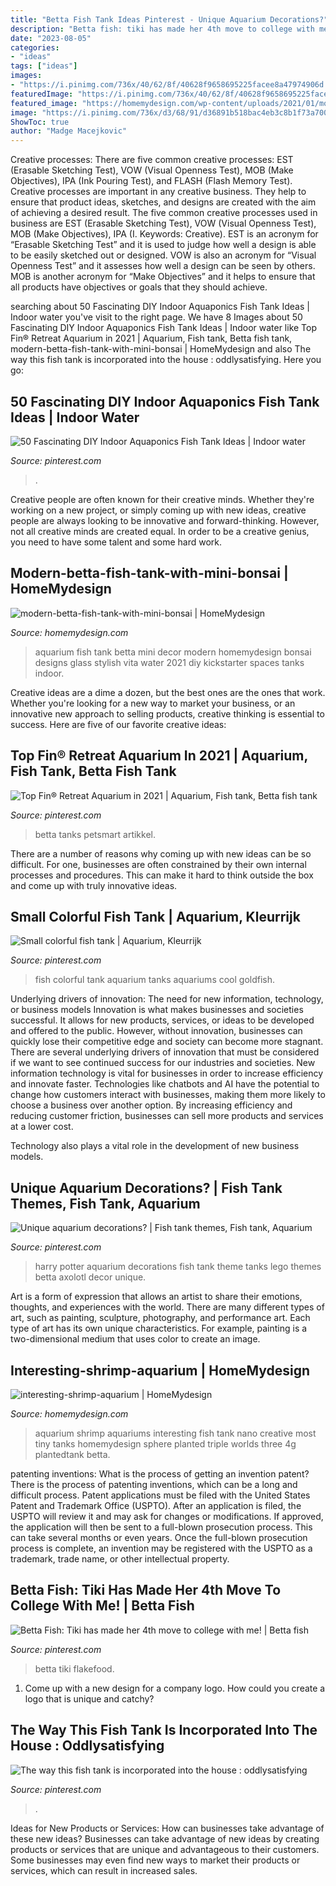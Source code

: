 ```yaml
---
title: "Betta Fish Tank Ideas Pinterest - Unique Aquarium Decorations?"
description: "Betta fish: tiki has made her 4th move to college with me!"
date: "2023-08-05"
categories:
- "ideas"
tags: ["ideas"]
images:
- "https://i.pinimg.com/736x/40/62/8f/40628f9658695225facee8a47974906d.jpg"
featuredImage: "https://i.pinimg.com/736x/40/62/8f/40628f9658695225facee8a47974906d.jpg"
featured_image: "https://homemydesign.com/wp-content/uploads/2021/01/modern-betta-fish-tank-with-mini-bonsai.jpg"
image: "https://i.pinimg.com/736x/d3/68/91/d36891b518bac4eb3c8b1f73a7000d4d.jpg"
ShowToc: true
author: "Madge Macejkovic"
---
```



Creative processes: There are five common creative processes: EST (Erasable Sketching Test), VOW (Visual Openness Test), MOB (Make Objectives), IPA (Ink Pouring Test), and FLASH (Flash Memory Test).
Creative processes are important in any creative business. They help to ensure that product ideas, sketches, and designs are created with the aim of achieving a desired result. The five common creative processes used in business are EST (Erasable Sketching Test), VOW (Visual Openness Test), MOB (Make Objectives), IPA (I. Keywords: Creative).
 EST is an acronym for “Erasable Sketching Test” and it is used to judge how well a design is able to be easily sketched out or designed. VOW is also an acronym for “Visual Openness Test” and it assesses how well a design can be seen by others. MOB is another acronym for “Make Objectives” and it helps to ensure that all products have objectives or goals that they should achieve.

	

		
searching about 50 Fascinating DIY Indoor Aquaponics Fish Tank Ideas | Indoor water you've visit to the right page. We have 8 Images about 50 Fascinating DIY Indoor Aquaponics Fish Tank Ideas | Indoor water like Top Fin® Retreat Aquarium in 2021 | Aquarium, Fish tank, Betta fish tank, modern-betta-fish-tank-with-mini-bonsai | HomeMydesign and also The way this fish tank is incorporated into the house : oddlysatisfying. Here you go:
		
    
## 50 Fascinating DIY Indoor Aquaponics Fish Tank Ideas | Indoor Water

<img loading=lazy src="https://i.pinimg.com/736x/e7/d6/e8/e7d6e8bb374005ab2fd871b692ba9cc3.jpg" onerror="this.onerror=null;this.src='https://tse2.mm.bing.net/th?id=OIP.7aOwNB6qJN200dBkjOoAngHaK5&amp;pid=15.1';" alt="50 Fascinating DIY Indoor Aquaponics Fish Tank Ideas | Indoor water">

_Source: pinterest.com_

>. 

	

Creative people are often known for their creative minds. Whether they're working on a new project, or simply coming up with new ideas, creative people are always looking to be innovative and forward-thinking. However, not all creative minds are created equal. In order to be a creative genius, you need to have some talent and some hard work.

    
## Modern-betta-fish-tank-with-mini-bonsai | HomeMydesign

<img loading=lazy src="https://homemydesign.com/wp-content/uploads/2021/01/modern-betta-fish-tank-with-mini-bonsai.jpg" onerror="this.onerror=null;this.src='https://tse2.mm.bing.net/th?id=OIP.PprngyuPdsyG-pKAxBW5EAHaLF&amp;pid=15.1';" alt="modern-betta-fish-tank-with-mini-bonsai | HomeMydesign">

_Source: homemydesign.com_

>aquarium fish tank betta mini decor modern homemydesign bonsai designs glass stylish vita water 2021 diy kickstarter spaces tanks indoor. 

	

Creative ideas are a dime a dozen, but the best ones are the ones that work. Whether you're looking for a new way to market your business, or an innovative new approach to selling products, creative thinking is essential to success. Here are five of our favorite creative ideas:

    
## Top Fin® Retreat Aquarium In 2021 | Aquarium, Fish Tank, Betta Fish Tank

<img loading=lazy src="https://i.pinimg.com/736x/d3/68/91/d36891b518bac4eb3c8b1f73a7000d4d.jpg" onerror="this.onerror=null;this.src='https://tse4.mm.bing.net/th?id=OIP.AUWSgyoANvC0mKvvyiw2KwHaHa&amp;pid=15.1';" alt="Top Fin® Retreat Aquarium in 2021 | Aquarium, Fish tank, Betta fish tank">

_Source: pinterest.com_

>betta tanks petsmart artikkel. 

	

There are a number of reasons why coming up with new ideas can be so difficult. For one, businesses are often constrained by their own internal processes and procedures. This can make it hard to think outside the box and come up with truly innovative ideas.

    
## Small Colorful Fish Tank | Aquarium, Kleurrijk

<img loading=lazy src="https://i.pinimg.com/736x/47/a8/a3/47a8a3a622db79ddf998d16373622e73--colorful-fish-fish-tanks.jpg" onerror="this.onerror=null;this.src='https://tse2.mm.bing.net/th?id=OIP._oNJG3Dsh1owdx1J75g7AQHaFj&amp;pid=15.1';" alt="Small colorful fish tank | Aquarium, Kleurrijk">

_Source: pinterest.com_

>fish colorful tank aquarium tanks aquariums cool goldfish. 

	

Underlying drivers of innovation: The need for new information, technology, or business models
Innovation is what makes businesses and societies successful. It allows for new products, services, or ideas to be developed and offered to the public. However, without innovation, businesses can quickly lose their competitive edge and society can become more stagnant. There are several underlying drivers of innovation that must be considered if we want to see continued success for our industries and societies.
New information technology is vital for businesses in order to increase efficiency and innovate faster. Technologies like chatbots and AI have the potential to change how customers interact with businesses, making them more likely to choose a business over another option. By increasing efficiency and reducing customer friction, businesses can sell more products and services at a lower cost.

Technology also plays a vital role in the development of new business models.

    
## Unique Aquarium Decorations? | Fish Tank Themes, Fish Tank, Aquarium

<img loading=lazy src="https://i.pinimg.com/736x/6a/09/07/6a0907a92a0800b50dd92e70cb003eb9--harry-potter-theme-aquarium-decorations.jpg" onerror="this.onerror=null;this.src='https://tse4.mm.bing.net/th?id=OIP.CsZ0Ngpn2MG_yB9K04CWggHaEJ&amp;pid=15.1';" alt="Unique aquarium decorations? | Fish tank themes, Fish tank, Aquarium">

_Source: pinterest.com_

>harry potter aquarium decorations fish tank theme tanks lego themes betta axolotl decor unique. 

	

Art is a form of expression that allows an artist to share their emotions, thoughts, and experiences with the world. There are many different types of art, such as painting, sculpture, photography, and performance art. Each type of art has its own unique characteristics. For example, painting is a two-dimensional medium that uses color to create an image.

    
## Interesting-shrimp-aquarium | HomeMydesign

<img loading=lazy src="https://homemydesign.com/wp-content/uploads/2015/10/interesting-shrimp-aquarium.jpg" onerror="this.onerror=null;this.src='https://tse4.mm.bing.net/th?id=OIP.bpXkdjUS1aumoiVuwvoShwHaLG&amp;pid=15.1';" alt="interesting-shrimp-aquarium | HomeMydesign">

_Source: homemydesign.com_

>aquarium shrimp aquariums interesting fish tank nano creative most tiny tanks homemydesign sphere planted triple worlds three 4g plantedtank betta. 

	

patenting inventions: What is the process of getting an invention patent?
There is the process of patenting inventions, which can be a long and difficult process. Patent applications must be filed with the United States Patent and Trademark Office (USPTO). After an application is filed, the USPTO will review it and may ask for changes or modifications. If approved, the application will then be sent to a full-blown prosecution process. This can take several months or even years. Once the full-blown prosecution process is complete, an invention may be registered with the USPTO as a trademark, trade name, or other intellectual property.

    
## Betta Fish: Tiki Has Made Her 4th Move To College With Me! | Betta Fish

<img loading=lazy src="https://i.pinimg.com/736x/40/62/8f/40628f9658695225facee8a47974906d.jpg" onerror="this.onerror=null;this.src='https://tse3.mm.bing.net/th?id=OIP.vE4v41a59CqsdzJw0GffhwHaEK&amp;pid=15.1';" alt="Betta Fish: Tiki has made her 4th move to college with me! | Betta fish">

_Source: pinterest.com_

>betta tiki flakefood. 

	

1. Come up with a new design for a company logo. How could you create a logo that is unique and catchy?

    
## The Way This Fish Tank Is Incorporated Into The House : Oddlysatisfying

<img loading=lazy src="https://i.pinimg.com/736x/19/b3/a7/19b3a7cf7c400ef0fb390457c6bede3b.jpg" onerror="this.onerror=null;this.src='https://tse4.mm.bing.net/th?id=OIP.YgyxPcVWQlFE_WVlulAJ4gHaHa&amp;pid=15.1';" alt="The way this fish tank is incorporated into the house : oddlysatisfying">

_Source: pinterest.com_

>. 

	

Ideas for New Products or Services: How can businesses take advantage of these new ideas?
Businesses can take advantage of new ideas by creating products or services that are unique and advantageous to their customers. Some businesses may even find new ways to market their products or services, which can result in increased sales.

